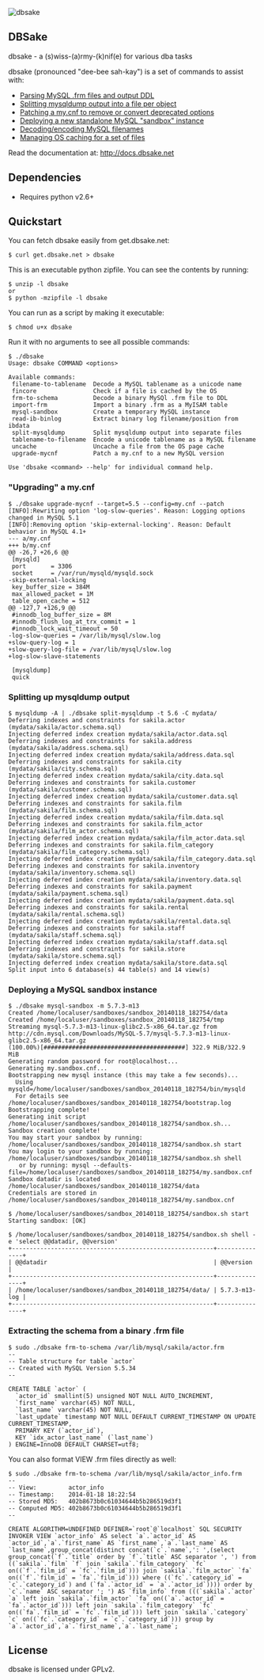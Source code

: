![dbsake](https://raw.github.com/abg/dbsake/master/sake-icon.png)

## DBSake

dbsake - a (s)wiss-(a)rmy-(k)nif(e) for various dba tasks

dbsake (pronounced "dee-bee sah-kay") is a set of commands to assist with:

  - [Parsing MySQL .frm files and output DDL][0]
  - [Splitting mysqldump output into a file per object][1]
  - [Patching a my.cnf to remove or convert deprecated options][2]
  - [Deploying a new standalone MySQL "sandbox" instance][3]
  - [Decoding/encoding MySQL filenames][4]
  - [Managing OS caching for a set of files][5]
    
    
[0]: http://docs.dbsake.net/subcommands.html#frm-to-schema
[1]: http://docs.dbsake.net/subcommands.html#split-mysqldump
[2]: http://docs.dbsake.net/subcommands.html#upgrade-mycnf
[3]: http://docs.dbsake.net/subcommands.html#mysql-sandbox
[4]: http://docs.dbsake.net/subcommands.html#filename-to-tablename
[5]: http://docs.dbsake.net/subcommands.html#fincore

Read the documentation at: http://docs.dbsake.net

## Dependencies

- Requires python v2.6+

## Quickstart

You can fetch dbsake easily from get.dbsake.net:

    $ curl get.dbsake.net > dbsake

This is an executable python zipfile.  You can see the contents by running:

    $ unzip -l dbsake
    or
    $ python -mzipfile -l dbsake

You can run as a script by making it executable:

    $ chmod u+x dbsake

Run it with no arguments to see all possible commands:

    $ ./dbsake
    Usage: dbsake COMMAND <options>

    Available commands:
     filename-to-tablename  Decode a MySQL tablename as a unicode name
     fincore                Check if a file is cached by the OS
     frm-to-schema          Decode a binary MySQl .frm file to DDL
     import-frm             Import a binary .frm as a MyISAM table
     mysql-sandbox          Create a temporary MySQL instance
     read-ib-binlog         Extract binary log filename/position from ibdata
     split-mysqldump        Split mysqldump output into separate files
     tablename-to-filename  Encode a unicode tablename as a MySQL filename
     uncache                Uncache a file from the OS page cache
     upgrade-mycnf          Patch a my.cnf to a new MySQL version

    Use 'dbsake <command> --help' for individual command help.

### "Upgrading" a my.cnf

    $ ./dbsake upgrade-mycnf --target=5.5 --config=my.cnf --patch
    [INFO]:Rewriting option 'log-slow-queries'. Reason: Logging options changed in MySQL 5.1
    [INFO]:Removing option 'skip-external-locking'. Reason: Default behavior in MySQL 4.1+
    --- a/my.cnf
    +++ b/my.cnf
    @@ -26,7 +26,6 @@
     [mysqld]
     port		= 3306
     socket		= /var/run/mysqld/mysqld.sock
    -skip-external-locking
     key_buffer_size = 384M
     max_allowed_packet = 1M
     table_open_cache = 512
    @@ -127,7 +126,9 @@
     #innodb_log_buffer_size = 8M
     #innodb_flush_log_at_trx_commit = 1
     #innodb_lock_wait_timeout = 50
    -log-slow-queries = /var/lib/mysql/slow.log
    +slow-query-log = 1
    +slow-query-log-file = /var/lib/mysql/slow.log
    +log-slow-slave-statements
     
     [mysqldump]
     quick
  
### Splitting up mysqldump output

    $ mysqldump -A | ./dbsake split-mysqldump -t 5.6 -C mydata/
    Deferring indexes and constraints for sakila.actor (mydata/sakila/actor.schema.sql)
    Injecting deferred index creation mydata/sakila/actor.data.sql
    Deferring indexes and constraints for sakila.address (mydata/sakila/address.schema.sql)
    Injecting deferred index creation mydata/sakila/address.data.sql
    Deferring indexes and constraints for sakila.city (mydata/sakila/city.schema.sql)
    Injecting deferred index creation mydata/sakila/city.data.sql
    Deferring indexes and constraints for sakila.customer (mydata/sakila/customer.schema.sql)
    Injecting deferred index creation mydata/sakila/customer.data.sql
    Deferring indexes and constraints for sakila.film (mydata/sakila/film.schema.sql)
    Injecting deferred index creation mydata/sakila/film.data.sql
    Deferring indexes and constraints for sakila.film_actor (mydata/sakila/film_actor.schema.sql)
    Injecting deferred index creation mydata/sakila/film_actor.data.sql
    Deferring indexes and constraints for sakila.film_category (mydata/sakila/film_category.schema.sql)
    Injecting deferred index creation mydata/sakila/film_category.data.sql
    Deferring indexes and constraints for sakila.inventory (mydata/sakila/inventory.schema.sql)
    Injecting deferred index creation mydata/sakila/inventory.data.sql
    Deferring indexes and constraints for sakila.payment (mydata/sakila/payment.schema.sql)
    Injecting deferred index creation mydata/sakila/payment.data.sql
    Deferring indexes and constraints for sakila.rental (mydata/sakila/rental.schema.sql)
    Injecting deferred index creation mydata/sakila/rental.data.sql
    Deferring indexes and constraints for sakila.staff (mydata/sakila/staff.schema.sql)
    Injecting deferred index creation mydata/sakila/staff.data.sql
    Deferring indexes and constraints for sakila.store (mydata/sakila/store.schema.sql)
    Injecting deferred index creation mydata/sakila/store.data.sql
    Split input into 6 database(s) 44 table(s) and 14 view(s)

### Deploying a MySQL sandbox instance

    $ ./dbsake mysql-sandbox -m 5.7.3-m13
    Created /home/localuser/sandboxes/sandbox_20140118_182754/data
    Created /home/localuser/sandboxes/sandbox_20140118_182754/tmp
    Streaming mysql-5.7.3-m13-linux-glibc2.5-x86_64.tar.gz from http://cdn.mysql.com/Downloads/MySQL-5.7/mysql-5.7.3-m13-linux-glibc2.5-x86_64.tar.gz
    (100.00%)[########################################] 322.9 MiB/322.9 MiB
    Generating random password for root@localhost...
    Generating my.sandbox.cnf...
    Bootstrapping new mysql instance (this may take a few seconds)...
      Using mysqld=/home/localuser/sandboxes/sandbox_20140118_182754/bin/mysqld
      For details see /home/localuser/sandboxes/sandbox_20140118_182754/bootstrap.log
    Bootstrapping complete!
    Generating init script /home/localuser/sandboxes/sandbox_20140118_182754/sandbox.sh...
    Sandbox creation complete!
    You may start your sandbox by running: /home/localuser/sandboxes/sandbox_20140118_182754/sandbox.sh start
    You may login to your sandbox by running: /home/localuser/sandboxes/sandbox_20140118_182754/sandbox.sh shell
       or by running: mysql --defaults-file=/home/localuser/sandboxes/sandbox_20140118_182754/my.sandbox.cnf
    Sandbox datadir is located /home/localuser/sandboxes/sandbox_20140118_182754/data
    Credentials are stored in /home/localuser/sandboxes/sandbox_20140118_182754/my.sandbox.cnf

    $ /home/localuser/sandboxes/sandbox_20140118_182754/sandbox.sh start
    Starting sandbox: [OK]

    $ /home/localuser/sandboxes/sandbox_20140118_182754/sandbox.sh shell -e 'select @@datadir, @@version'
    +---------------------------------------------------------+---------------+
    | @@datadir                                               | @@version     |
    +---------------------------------------------------------+---------------+
    | /home/localuser/sandboxes/sandbox_20140118_182754/data/ | 5.7.3-m13-log |
    +---------------------------------------------------------+---------------+

### Extracting the schema from a binary .frm file

```
$ sudo ./dbsake frm-to-schema /var/lib/mysql/sakila/actor.frm
--
-- Table structure for table `actor`
-- Created with MySQL Version 5.5.34
--

CREATE TABLE `actor` (
  `actor_id` smallint(5) unsigned NOT NULL AUTO_INCREMENT,
  `first_name` varchar(45) NOT NULL,
  `last_name` varchar(45) NOT NULL,
  `last_update` timestamp NOT NULL DEFAULT CURRENT_TIMESTAMP ON UPDATE CURRENT_TIMESTAMP,
  PRIMARY KEY (`actor_id`),
  KEY `idx_actor_last_name` (`last_name`)
) ENGINE=InnoDB DEFAULT CHARSET=utf8;
```
You can also format VIEW .frm files directly as well:
```
$ sudo ./dbsake frm-to-schema /var/lib/mysql/sakila/actor_info.frm
--
-- View:         actor_info
-- Timestamp:    2014-01-18 18:22:54
-- Stored MD5:   402b8673b0c61034644b5b286519d3f1
-- Computed MD5: 402b8673b0c61034644b5b286519d3f1
--

CREATE ALGORITHM=UNDEFINED DEFINER=`root`@`localhost` SQL SECURITY INVOKER VIEW `actor_info` AS select `a`.`actor_id` AS `actor_id`,`a`.`first_name` AS `first_name`,`a`.`last_name` AS `last_name`,group_concat(distinct concat(`c`.`name`,': ',(select group_concat(`f`.`title` order by `f`.`title` ASC separator ', ') from ((`sakila`.`film` `f` join `sakila`.`film_category` `fc` on((`f`.`film_id` = `fc`.`film_id`))) join `sakila`.`film_actor` `fa` on((`f`.`film_id` = `fa`.`film_id`))) where ((`fc`.`category_id` = `c`.`category_id`) and (`fa`.`actor_id` = `a`.`actor_id`)))) order by `c`.`name` ASC separator '; ') AS `film_info` from (((`sakila`.`actor` `a` left join `sakila`.`film_actor` `fa` on((`a`.`actor_id` = `fa`.`actor_id`))) left join `sakila`.`film_category` `fc` on((`fa`.`film_id` = `fc`.`film_id`))) left join `sakila`.`category` `c` on((`fc`.`category_id` = `c`.`category_id`))) group by `a`.`actor_id`,`a`.`first_name`,`a`.`last_name`;
```

## License

dbsake is licensed under GPLv2.
